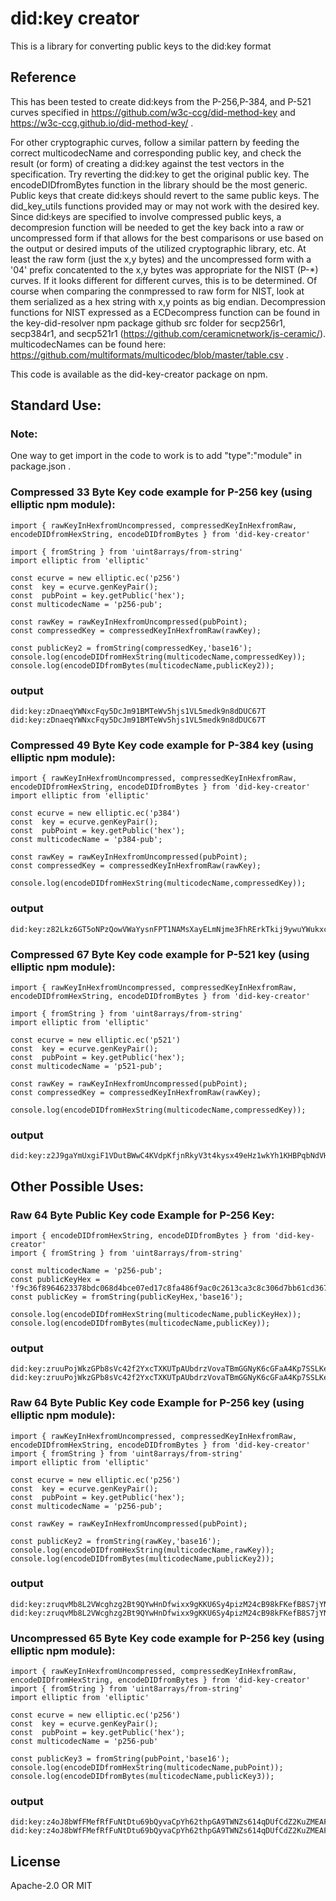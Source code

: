 # did:key creator
This is a library for converting public keys to the did:key format

## Reference
This has been tested to create did:keys from the P-256,P-384, and P-521 curves specified in https://github.com/w3c-ccg/did-method-key
and https://w3c-ccg.github.io/did-method-key/ .

For other cryptographic curves, follow a similar pattern by feeding the correct multicodecName and corresponding public key, and check the result (or form) of creating a did:key against the test vectors in the specification. Try reverting the did:key to get the original public key. The encodeDIDfromBytes function in the library should be the most generic. Public keys that create did:keys should revert to the same public keys. The did_key_utils functions provided may or may not work with the desired key. Since did:keys are specified to involve compressed public keys, a decompresion function will be needed to get the key back into a raw or uncompressed form if that allows for the best comparisons or use based on the output or desired imputs of the utilized cryptographic library, etc. At least the raw form (just the x,y bytes) and the uncompressed form with a '04' prefix concatented to the x,y bytes was appropriate for the NIST (P-*) curves. If it looks different for different curves, this is to be determined. Of course when comparing the conmpressed to raw form for NIST, look at them serialized as a hex string with x,y points as big endian. Decompression functions for NIST expressed as a ECDecompress function can be found in the key-did-resolver npm package github src folder for secp256r1, secp384r1, and secp521r1 (https://github.com/ceramicnetwork/js-ceramic/). multicodecNames can be found here: https://github.com/multiformats/multicodec/blob/master/table.csv .

This code is available as the did-key-creator package on npm.

## Standard Use: 

### Note:
One way to get import in the code to work is to add "type":"module" in package.json .

### Compressed 33 Byte Key code example for P-256 key (using elliptic npm module):
```
import { rawKeyInHexfromUncompressed, compressedKeyInHexfromRaw, encodeDIDfromHexString, encodeDIDfromBytes } from 'did-key-creator'

import { fromString } from 'uint8arrays/from-string'
import elliptic from 'elliptic'

const ecurve = new elliptic.ec('p256')
const  key = ecurve.genKeyPair();
const  pubPoint = key.getPublic('hex');
const multicodecName = 'p256-pub';

const rawKey = rawKeyInHexfromUncompressed(pubPoint);
const compressedKey = compressedKeyInHexfromRaw(rawKey);

const publicKey2 = fromString(compressedKey,'base16');
console.log(encodeDIDfromHexString(multicodecName,compressedKey));
console.log(encodeDIDfromBytes(multicodecName,publicKey2));
```

### output
```
did:key:zDnaeqYWNxcFqy5DcJm91BMTeWv5hjs1VL5medk9n8dDUC67T
did:key:zDnaeqYWNxcFqy5DcJm91BMTeWv5hjs1VL5medk9n8dDUC67T
```

### Compressed 49 Byte Key code example for P-384 key (using elliptic npm module):
```
import { rawKeyInHexfromUncompressed, compressedKeyInHexfromRaw, encodeDIDfromHexString, encodeDIDfromBytes } from 'did-key-creator'
import elliptic from 'elliptic'

const ecurve = new elliptic.ec('p384')
const  key = ecurve.genKeyPair();
const  pubPoint = key.getPublic('hex');
const multicodecName = 'p384-pub';

const rawKey = rawKeyInHexfromUncompressed(pubPoint);
const compressedKey = compressedKeyInHexfromRaw(rawKey);

console.log(encodeDIDfromHexString(multicodecName,compressedKey));
```

### output
```
did:key:z82Lkz6GT5oNPzQowVWaYysnFPT1NAMsXayELmNjme3FhRErkTkij9ywuYWukxcLfNdW6Cw
```

### Compressed 67 Byte Key code example for P-521 key (using elliptic npm module):
```
import { rawKeyInHexfromUncompressed, compressedKeyInHexfromRaw, encodeDIDfromHexString, encodeDIDfromBytes } from 'did-key-creator'

import { fromString } from 'uint8arrays/from-string'
import elliptic from 'elliptic'

const ecurve = new elliptic.ec('p521')
const  key = ecurve.genKeyPair();
const  pubPoint = key.getPublic('hex');
const multicodecName = 'p521-pub';

const rawKey = rawKeyInHexfromUncompressed(pubPoint);
const compressedKey = compressedKeyInHexfromRaw(rawKey);

console.log(encodeDIDfromHexString(multicodecName,compressedKey));
```

### output
```
did:key:z2J9gaYmUxgiF1VDutBWwC4KVdpKfjnRkyV3t4kysx49eHz1wkYh1KHBPqbNdVH5GTgY2KLXtJPYTwFDkhQxuTWxK3K5HSKu
```

## Other Possible Uses:

### Raw 64 Byte Public Key code Example for P-256 Key:

```
import { encodeDIDfromHexString, encodeDIDfromBytes } from 'did-key-creator'
import { fromString } from 'uint8arrays/from-string'

const multicodecName = 'p256-pub';
const publicKeyHex = 'f9c36f8964623378bdc068d4bce07ed17c8fa486f9ac0c2613ca3c8c306d7bb61cd36717b8ac5e4fea8ad23dc8d0783c2318ee4ad7a80db6e0026ad0b072a24f';
const publicKey = fromString(publicKeyHex,'base16');

console.log(encodeDIDfromHexString(multicodecName,publicKeyHex));
console.log(encodeDIDfromBytes(multicodecName,publicKey));

```

### output
```
did:key:zruuPojWkzGPb8sVc42f2YxcTXKUTpAUbdrzVovaTBmGGNyK6cGFaA4Kp7SSLKecrxYz8Sc9d77Rss7rayYt1oFCaNJ
did:key:zruuPojWkzGPb8sVc42f2YxcTXKUTpAUbdrzVovaTBmGGNyK6cGFaA4Kp7SSLKecrxYz8Sc9d77Rss7rayYt1oFCaNJ
```

### Raw 64 Byte Public Key code Example  for P-256 key (using elliptic npm module):
```
import { rawKeyInHexfromUncompressed, compressedKeyInHexfromRaw, encodeDIDfromHexString, encodeDIDfromBytes } from 'did-key-creator'
import { fromString } from 'uint8arrays/from-string'
import elliptic from 'elliptic'

const ecurve = new elliptic.ec('p256')
const  key = ecurve.genKeyPair();
const  pubPoint = key.getPublic('hex');
const multicodecName = 'p256-pub';

const rawKey = rawKeyInHexfromUncompressed(pubPoint);

const publicKey2 = fromString(rawKey,'base16');
console.log(encodeDIDfromHexString(multicodecName,rawKey));
console.log(encodeDIDfromBytes(multicodecName,publicKey2));
```

### output
```
did:key:zruqvMb8L2VWcghzg2Bt9QYwHnDfwixx9gKKU6Sy4pizM24cB98kFKefB8S7jYNvzyUFT5aRF1q7zEuMwR2RdszUDDc
did:key:zruqvMb8L2VWcghzg2Bt9QYwHnDfwixx9gKKU6Sy4pizM24cB98kFKefB8S7jYNvzyUFT5aRF1q7zEuMwR2RdszUDDc
```

### Uncompressed 65 Byte Key code example for P-256 key (using elliptic npm module):
```
import { rawKeyInHexfromUncompressed, compressedKeyInHexfromRaw, encodeDIDfromHexString, encodeDIDfromBytes } from 'did-key-creator'
import { fromString } from 'uint8arrays/from-string'
import elliptic from 'elliptic'

const ecurve = new elliptic.ec('p256')
const  key = ecurve.genKeyPair();
const  pubPoint = key.getPublic('hex');
const multicodecName = 'p256-pub'

const publicKey3 = fromString(pubPoint,'base16');
console.log(encodeDIDfromHexString(multicodecName,pubPoint));
console.log(encodeDIDfromBytes(multicodecName,publicKey3));

```

### output
```
did:key:z4oJ8bWfFMefRfFuNtDtu69bQyvaCpYh62thpGA9TWNZs614qDUfCdZ2KuZMEAFKXGACSo3Ws9FLZwscDGtLwThKFev44
did:key:z4oJ8bWfFMefRfFuNtDtu69bQyvaCpYh62thpGA9TWNZs614qDUfCdZ2KuZMEAFKXGACSo3Ws9FLZwscDGtLwThKFev44
```

## License

Apache-2.0 OR MIT
